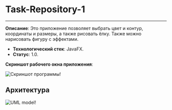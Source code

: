 # Task-Repository-1
----------------
**Описание**:  Это приложение позволяет выбрать цвет и контур, координаты и размеры, а также рисовать ёлку. Также можно нарисовать фигуру с эффектами.
 - **Технологический стек**: JavaFX.
 - **Статус**:  1.0.

**Скриншот рабочего окна приложения**:

![Скриншот программы](https://github.com/user-attachments/assets/1d91ac9d-2c97-4242-8fc3-6a636c7388dc)!

## Архитектура
![UML model](https://github.com/user-attachments/assets/03d22d28-37e7-4c7c-ac5c-583d4a0b10f2)!
